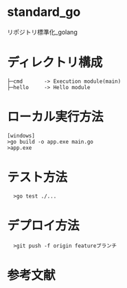 # standard_go
 リポジトリ標準化_golang

 # ディレクトリ構成
 ```
 ├─cmd       -> Execution module(main)
 ├─hello     -> Hello module     
```

 # ローカル実行方法
```
[windows]
>go build -o app.exe main.go
>app.exe
```

 # テスト方法
```
  >go test ./...
```

 # デプロイ方法
```
  >git push -f origin featureブランチ
```


 # 参考文献
